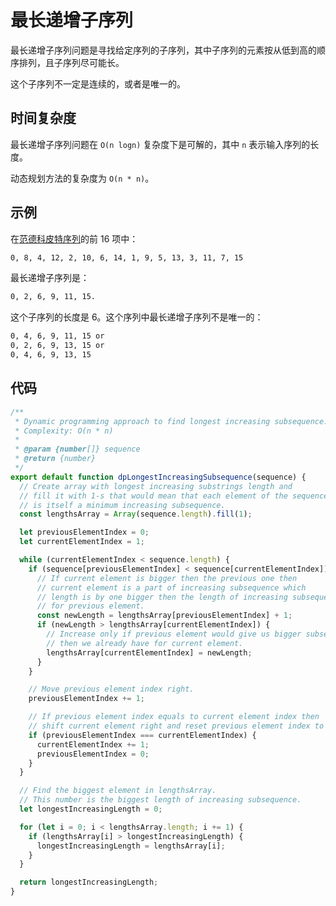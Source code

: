 # 最长递增子序列

最长递增子序列问题是寻找给定序列的子序列，其中子序列的元素按从低到高的顺序排列，且子序列尽可能长。

这个子序列不一定是连续的，或者是唯一的。

## 时间复杂度

最长递增子序列问题在 `O(n logn)` 复杂度下是可解的，其中 `n` 表示输入序列的长度。

动态规划方法的复杂度为 `O(n * n)`。

## 示例

在[范德科皮特序列](https://zh.wikipedia.org/wiki/%E8%8C%83%E5%BE%B7%E7%A7%91%E7%9A%AE%E7%89%B9%E5%BA%8F%E5%88%97)的前 16 项中：

```bash
0, 8, 4, 12, 2, 10, 6, 14, 1, 9, 5, 13, 3, 11, 7, 15
```

最长递增子序列是：

```bash
0, 2, 6, 9, 11, 15.
```

这个子序列的长度是 6。这个序列中最长递增子序列不是唯一的：

```bash
0, 4, 6, 9, 11, 15 or
0, 2, 6, 9, 13, 15 or
0, 4, 6, 9, 13, 15
```

## 代码

```javascript
/**
 * Dynamic programming approach to find longest increasing subsequence.
 * Complexity: O(n * n)
 *
 * @param {number[]} sequence
 * @return {number}
 */
export default function dpLongestIncreasingSubsequence(sequence) {
  // Create array with longest increasing substrings length and
  // fill it with 1-s that would mean that each element of the sequence
  // is itself a minimum increasing subsequence.
  const lengthsArray = Array(sequence.length).fill(1);

  let previousElementIndex = 0;
  let currentElementIndex = 1;

  while (currentElementIndex < sequence.length) {
    if (sequence[previousElementIndex] < sequence[currentElementIndex]) {
      // If current element is bigger then the previous one then
      // current element is a part of increasing subsequence which
      // length is by one bigger then the length of increasing subsequence
      // for previous element.
      const newLength = lengthsArray[previousElementIndex] + 1;
      if (newLength > lengthsArray[currentElementIndex]) {
        // Increase only if previous element would give us bigger subsequence length
        // then we already have for current element.
        lengthsArray[currentElementIndex] = newLength;
      }
    }

    // Move previous element index right.
    previousElementIndex += 1;

    // If previous element index equals to current element index then
    // shift current element right and reset previous element index to zero.
    if (previousElementIndex === currentElementIndex) {
      currentElementIndex += 1;
      previousElementIndex = 0;
    }
  }

  // Find the biggest element in lengthsArray.
  // This number is the biggest length of increasing subsequence.
  let longestIncreasingLength = 0;

  for (let i = 0; i < lengthsArray.length; i += 1) {
    if (lengthsArray[i] > longestIncreasingLength) {
      longestIncreasingLength = lengthsArray[i];
    }
  }

  return longestIncreasingLength;
}
```



